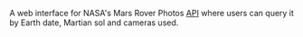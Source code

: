 A web interface for NASA's Mars Rover Photos [API](https://api.nasa.gov/) where users can query it by Earth date, Martian sol and cameras used.
